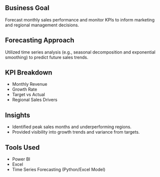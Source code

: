 ## Business Goal
Forecast monthly sales performance and monitor KPIs to inform marketing and regional management decisions.

## Forecasting Approach
Utilized time series analysis (e.g., seasonal decomposition and exponential smoothing) to predict future sales trends.

## KPI Breakdown
- Monthly Revenue
- Growth Rate
- Target vs Actual
- Regional Sales Drivers

## Insights
- Identified peak sales months and underperforming regions.
- Provided visibility into growth trends and variance from targets.

## Tools Used
- Power BI
- Excel
- Time Series Forecasting (Python/Excel Model)
